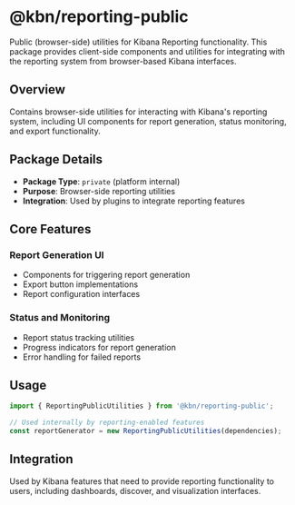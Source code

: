 # @kbn/reporting-public

Public (browser-side) utilities for Kibana Reporting functionality. This package provides client-side components and utilities for integrating with the reporting system from browser-based Kibana interfaces.

## Overview

Contains browser-side utilities for interacting with Kibana's reporting system, including UI components for report generation, status monitoring, and export functionality.

## Package Details

- **Package Type**: `private` (platform internal)
- **Purpose**: Browser-side reporting utilities
- **Integration**: Used by plugins to integrate reporting features

## Core Features

### Report Generation UI
- Components for triggering report generation
- Export button implementations  
- Report configuration interfaces

### Status and Monitoring
- Report status tracking utilities
- Progress indicators for report generation
- Error handling for failed reports

## Usage

```typescript
import { ReportingPublicUtilities } from '@kbn/reporting-public';

// Used internally by reporting-enabled features
const reportGenerator = new ReportingPublicUtilities(dependencies);
```

## Integration

Used by Kibana features that need to provide reporting functionality to users, including dashboards, discover, and visualization interfaces.
